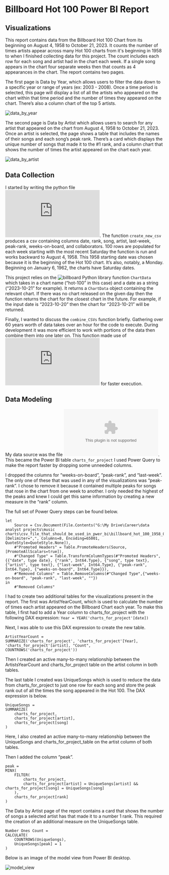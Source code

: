 # Billboard Hot 100 Power BI Report
## Visualizations

This report contains data from the Billboard Hot 100 Chart from its beginning on August 4, 1958 to October 21, 2023. It counts the number of times artists appear across many Hot 100 charts from it's beginning in 1958 to when I finished collecting data for this project. The count includes each row for each song and artist had in the chart each week. If a single song appears in the chart four separate weeks then that counts as 4 appearances in the chart. The report contains two pages.

The first page is Data by Year, which allows users to filter the data down to a specific year or range of years (ex: 2003 - 2008). Once a time period is selected, this page will display a list of all the artists who appeared on the chart within that time period and the number of times they appeared on the chart. There’s also a column chart of the top 5 artists.

![data_by_year](https://github.com/mkennedm/billboard_hot_100_power_bi/assets/8769212/85d819e1-7d8e-42bd-85ca-ca96395c8167)


The second page is Data by Artist which allows users to search for any artist that appeared on the chart from August 4, 1958 to October 21, 2023. Once an artist is selected, the page shows a table that includes the names of their songs and each song’s peak rank. There’s a card which displays the unique number of songs that made it to the #1 rank, and a column chart that shows the number of times the artist appeared on the chart each year.

![data_by_artist](https://github.com/mkennedm/billboard_hot_100_power_bi/assets/8769212/adebfb26-38b2-43ca-a67d-d7e4715bad7a)


## Data Collection

I started by writing the python file ![get_recent_charts.csv](https://github.com/mkennedm/billboard_hot_100_power_bi/blob/main/get_recent_charts.py). The function `create_new_csv` produces a csv containing columns date, rank, song, artist, last-week, peak-rank, weeks-on-board, and collaborators. 100 rows are populated for each week starting with the most recent Saturday the function is run and works backward to August 4, 1958. This 1958 starting date was chosen because it is the beginning of the Hot 100 chart. It’s also, notably, a Monday. Beginning on January 6, 1962, the charts have Saturday dates.

This project relies on the ![billboard Python library](https://github.com/guoguo12/billboard-charts) function `ChartData` which takes in a chart name (“hot-100” in this case) and a date as a string (“2023-10-21” for example). It returns a `ChartData` object containing the relevant chart. If there was no chart released on the given day then the function returns the chart for the closest chart in the future. For example, if the input date is “2023-10-20” then the chart for “2023-10-21” will be returned.

Finally, I wanted to discuss the `combine_CSVs` function briefly. Gathering over 60 years worth of data takes over an hour for the code to execute. During development it was more efficient to work with portions of the data then combine them into one later on. This function made use of ![Pandas DataFrames](https://pandas.pydata.org/pandas-docs/stable/reference/api/pandas.DataFrame.html) for faster execution.

## Data Modeling

My data source was the file ![billboard_hot_100_1958_08_04_to_2023_10_21.csv](https://github.com/mkennedm/billboard_hot_100_power_bi/blob/main/billboard_hot_100_1958_08_04_to_2023_10_21.csv). This became the Power BI table `charts_for_project` I used Power Query to make the report faster by dropping some unneeded columns.

I dropped the columns for “weeks-on-board”, “peak-rank”, and “last-week”. The only one of these that was used in any of the visualizations was “peak-rank”. I chose to remove it because it contained multiple peaks for songs that rose in the chart from one week to another. I only needed the highest of the peaks and knew I could get this same information by creating a new measure in the “rank” column.

The full set of Power Query steps can be found below.
```
let
    Source = Csv.Document(File.Contents("G:\My Drive\Career\data analyst projects\music charts\csv_file_that_should_be_used_in_pwer_bi\billboard_hot_100_1958_08_04_to_2023_10_21.csv"),[Delimiter=",", Columns=8, Encoding=65001, QuoteStyle=QuoteStyle.None]),
    #"Promoted Headers" = Table.PromoteHeaders(Source, [PromoteAllScalars=true]),
    #"Changed Type" = Table.TransformColumnTypes(#"Promoted Headers",{{"date", type date}, {"rank", Int64.Type}, {"song", type text}, {"artist", type text}, {"last-week", Int64.Type}, {"peak-rank", Int64.Type}, {"weeks-on-board", Int64.Type}}),
    #"Removed Columns" = Table.RemoveColumns(#"Changed Type",{"weeks-on-board", "peak-rank", "last-week", ""})
in
    #"Removed Columns"
```

I had to create two additional tables for the visualizations present in the report. The first was ArtistYearCount, which is used to calculate the number of times each artist appeared on the Billboard Chart each year. To make this table, I first had to add a Year column to charts_for_project with the following DAX expression: `Year = YEAR('charts_for_project'[date])`

Next, I was able to use this DAX expression to create the new table.
```
ArtistYearCount =
SUMMARIZE('charts_for_project', 'charts_for_project'[Year], 'charts_for_project'[artist], "Count", COUNTROWS('charts_for_project'))
```

Then I created an active many-to-many relationship between the ArtistsYearCount and charts_for_project table on the artist column in both tables.


The last table I created was UniqueSongs which is used to reduce the data from charts_for_project to just one row for each song and store the peak rank out of all the times the song appeared in the Hot 100. The DAX expression is below.

```
UniqueSongs =
SUMMARIZE(
    charts_for_project,
    charts_for_project[artist],
    charts_for_project[song]
)
```

Here, I also created an active many-to-many relationship between the UniqueSongs and charts_for_project_table on the artist column of both tables.

Then I added the column “peak”.

```
peak =
MINX(
    FILTER(
        charts_for_project,
        charts_for_project[artist] = UniqueSongs[artist] && charts_for_project[song] = UniqueSongs[song]
    ),
    charts_for_project[rank]
)
```

The Data by Artist page of the report contains a card that shows the number of songs a selected artist has that made it to a number 1 rank. This required the creation of an additional measure on the UniqueSongs table.

```
Number Ones Count =
CALCULATE(
    COUNTROWS(UniqueSongs),
    UniqueSongs[peak] = 1
)
```

Below is an image of the model view from Power BI desktop.

![model_view](https://github.com/mkennedm/billboard_hot_100_power_bi/assets/8769212/105dcf85-4783-41ab-9f21-a326e075556c)


